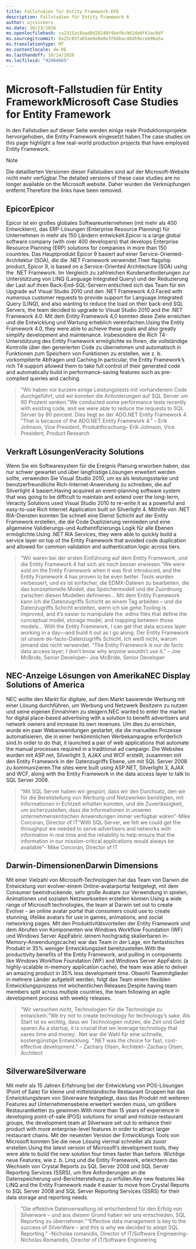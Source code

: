```yaml
---
title: Fallstudien für Entity Framework-EF6
description: Fallstudien für Entity Framework 6
author: ajcvickers
ms.date: 10/23/2016
ms.openlocfilehash: ca2315ac8aad8d28240f4bef6c962de0f63ac0df
ms.sourcegitcommit: 0a25c03fa65ae6e0e0e3f66bac48d59eceb96a5a
ms.translationtype: MT
ms.contentlocale: de-DE
ms.lasthandoff: 10/14/2020
ms.locfileid: "92064665"
---
```

# <a name="microsoft-case-studies-for-entity-framework"></a><span data-ttu-id="a0474-103">Microsoft-Fallstudien für Entity Framework</span><span class="sxs-lookup"><span data-stu-id="a0474-103">Microsoft Case Studies for Entity Framework</span></span>
<span data-ttu-id="a0474-104">In den Fallstudien auf dieser Seite werden einige reale Produktionsprojekte hervorgehoben, die Entity Framework eingesetzt haben.</span><span class="sxs-lookup"><span data-stu-id="a0474-104">The case studies on this page highlight a few real-world production projects that have employed Entity Framework.</span></span>
> [!NOTE]
> <span data-ttu-id="a0474-105">Die detaillierten Versionen dieser Fallstudien sind auf der Microsoft-Website nicht mehr verfügbar.</span><span class="sxs-lookup"><span data-stu-id="a0474-105">The detailed versions of these case studies are no longer available on the Microsoft website.</span></span> <span data-ttu-id="a0474-106">Daher wurden die Verknüpfungen entfernt.</span><span class="sxs-lookup"><span data-stu-id="a0474-106">Therefore the links have been removed.</span></span>

## <a name="epicor"></a><span data-ttu-id="a0474-107">Epicor</span><span class="sxs-lookup"><span data-stu-id="a0474-107">Epicor</span></span>
<span data-ttu-id="a0474-108">Epicor ist ein großes globales Softwareunternehmen (mit mehr als 400 Entwicklern), das ERP-Lösungen (Enterprise Resource Planning) für Unternehmen in mehr als 150 Ländern entwickelt.</span><span class="sxs-lookup"><span data-stu-id="a0474-108">Epicor is a large global software company (with over 400 developers) that develops Enterprise Resource Planning (ERP) solutions for companies in more than 150 countries.</span></span>
<span data-ttu-id="a0474-109">Das Hauptprodukt Epicor 9 basiert auf einer Service-Oriented-Architektur (SOA), die die .NET Framework verwendet.</span><span class="sxs-lookup"><span data-stu-id="a0474-109">Their flagship product, Epicor 9, is based on a Service-Oriented Architecture (SOA) using the .NET Framework.</span></span>
<span data-ttu-id="a0474-110">Im Vergleich zu zahlreichen Kundenanforderungen zur Unterstützung von LINQ (Language Integrated Query) und der Reduzierung der Last auf ihren Back-End-SQL-Servern entschied sich das Team für ein Upgrade auf Visual Studio 2010 und den .NET Framework 4,0.</span><span class="sxs-lookup"><span data-stu-id="a0474-110">Faced with numerous customer requests to provide support for Language Integrated Query (LINQ), and also wanting to reduce the load on their back-end SQL Servers, the team decided to upgrade to Visual Studio 2010 and the .NET Framework 4.0.</span></span>
<span data-ttu-id="a0474-111">Mit dem Entity Framework 4,0 konnten diese Ziele erreichen und die Entwicklung und Wartung erheblich vereinfachen.</span><span class="sxs-lookup"><span data-stu-id="a0474-111">Using the Entity Framework 4.0, they were able to achieve these goals and also greatly simplify development and maintenance.</span></span>
<span data-ttu-id="a0474-112">Insbesondere die Rich T4-Unterstützung des Entity Framework ermöglichte es Ihnen, die vollständige Kontrolle über den generierten Code zu übernehmen und automatisch in Funktionen zum Speichern von Funktionen zu erstellen, wie z. b. vorkompilierte Abfragen und Caching.</span><span class="sxs-lookup"><span data-stu-id="a0474-112">In particular, the Entity Framework’s rich T4 support allowed them to take full control of their generated code and automatically build in performance-saving features such as pre-compiled queries and caching.</span></span>

> <span data-ttu-id="a0474-113">"Wir haben vor kurzem einige Leistungstests mit vorhandenem Code durchgeführt, und wir konnten die Anforderungen auf SQL Server um 90 Prozent senken.</span><span class="sxs-lookup"><span data-stu-id="a0474-113">“We conducted some performance tests recently with existing code, and we were able to reduce the requests to SQL Server by 90 percent.</span></span>
<span data-ttu-id="a0474-114">Dies liegt an der ADO.NET Entity Framework 4. "</span><span class="sxs-lookup"><span data-stu-id="a0474-114">That is because of the ADO.NET Entity Framework 4.”</span></span> <span data-ttu-id="a0474-115">– Erik Johnson, Vice President, Produktforschung</span><span class="sxs-lookup"><span data-stu-id="a0474-115">– Erik Johnson, Vice President, Product Research</span></span>  

## <a name="veracity-solutions"></a><span data-ttu-id="a0474-116">Verkraft Lösungen</span><span class="sxs-lookup"><span data-stu-id="a0474-116">Veracity Solutions</span></span>
<span data-ttu-id="a0474-117">Wenn Sie ein Softwaresystem für die Ereignis Planung erworben haben, das nur schwer gewartet und über langfristige Lösungen erweitert werden sollte, verwenden Sie Visual Studio 2010, um es als leistungsstarke und benutzerfreundliche Rich-Internet-Anwendung zu schreiben, die auf Silverlight 4 basiert.</span><span class="sxs-lookup"><span data-stu-id="a0474-117">Having acquired an event-planning software system that was going to be difficult to maintain and extend over the long-term, Veracity Solutions used Visual Studio 2010 to re-write it as a powerful and easy-to-use Rich Internet Application built on Silverlight 4.</span></span>
<span data-ttu-id="a0474-118">Mithilfe von .NET RIA-Diensten konnten Sie schnell eine Dienst Schicht auf der Entity Framework erstellen, die die Code Duplizierung vermieden und eine allgemeine Validierungs-und Authentifizierungs Logik für alle Ebenen ermöglichte.</span><span class="sxs-lookup"><span data-stu-id="a0474-118">Using .NET RIA Services, they were able to quickly build a service layer on top of the Entity Framework that avoided code duplication and allowed for common validation and authentication logic across tiers.</span></span>  

> <span data-ttu-id="a0474-119">"Wir waren bei der ersten Einführung auf dem Entity Framework, und die Entity Framework 4 hat sich als noch besser erwiesen.</span><span class="sxs-lookup"><span data-stu-id="a0474-119">“We were sold on the Entity Framework when it was first introduced, and the Entity Framework 4 has proven to be even better.</span></span>
<span data-ttu-id="a0474-120">Tools wurden verbessert, und es ist einfacher, die EDMX-Dateien zu bearbeiten, die das konzeptionelle Modell, das Speichermodell und die Zuordnung zwischen diesen Modellen definieren... Mit dem Entity Framework kann ich die Datenzugriffs Schicht an einem Tag arbeiten – und die Datenzugriffs Schicht erstellen, wenn ich sie gehe.</span><span class="sxs-lookup"><span data-stu-id="a0474-120">Tooling is improved, and it’s easier to manipulate the .edmx files that define the conceptual model, storage model, and mapping between those models... With the Entity Framework, I can get that data access layer working in a day—and build it out as I go along.</span></span>
<span data-ttu-id="a0474-121">Der Entity Framework ist unsere de-facto-Datenzugriffs Schicht. Ich weiß nicht, warum jemand das nicht verwendet. "</span><span class="sxs-lookup"><span data-stu-id="a0474-121">The Entity Framework is our de facto data access layer; I don’t know why anyone wouldn’t use it.”</span></span> <span data-ttu-id="a0474-122">– Joe McBride, Senior Developer</span><span class="sxs-lookup"><span data-stu-id="a0474-122">– Joe McBride, Senior Developer</span></span>

## <a name="nec-display-solutions-of-america"></a><span data-ttu-id="a0474-123">NEC-Anzeige Lösungen von Amerika</span><span class="sxs-lookup"><span data-stu-id="a0474-123">NEC Display Solutions of America</span></span>
<span data-ttu-id="a0474-124">NEC wollte den Markt für digitale, auf dem Markt basierende Werbung mit einer Lösung durchführen, um Werbung und Netzwerk Besitzern zu nutzen und seine eigenen Einnahmen zu steigern.</span><span class="sxs-lookup"><span data-stu-id="a0474-124">NEC wanted to enter the market for digital place-based advertising with a solution to benefit advertisers and network owners and increase its own revenues.</span></span>
<span data-ttu-id="a0474-125">Um dies zu erreichen, wurde ein paar Webanwendungen gestartet, die die manuellen Prozesse automatisieren, die in einer herkömmlichen Werbekampagne erforderlich sind.</span><span class="sxs-lookup"><span data-stu-id="a0474-125">In order to do that, it launched a pair of web applications that automate the manual processes required in a traditional ad campaign.</span></span>
<span data-ttu-id="a0474-126">Die Websites wurden mit ASP.net, Silverlight 3, AJAX und WCF erstellt, zusammen mit den Entity Framework in der Datenzugriffs Ebene, um mit SQL Server 2008 zu kommunizieren.</span><span class="sxs-lookup"><span data-stu-id="a0474-126">The sites were built using ASP.NET, Silverlight 3, AJAX and WCF, along with the Entity Framework in the data access layer to talk to SQL Server 2008.</span></span>

> <span data-ttu-id="a0474-127">"Mit SQL Server haben wir gespürt, dass wir den Durchsatz, den wir für die Bereitstellung von Werbung und Netzwerken benötigten, mit Informationen in Echtzeit erhalten konnten, und die Zuverlässigkeit, um sicherzustellen, dass die Informationen in unseren unternehmenskritischen Anwendungen immer verfügbar wären"-Mike Corcoran, Director of IT</span><span class="sxs-lookup"><span data-stu-id="a0474-127">“With SQL Server, we felt we could get the throughput we needed to serve advertisers and networks with information in real time and the reliability to help ensure that the information in our mission-critical applications would always be available”- Mike Corcoran, Director of IT</span></span>

## <a name="darwin-dimensions"></a><span data-ttu-id="a0474-128">Darwin-Dimensionen</span><span class="sxs-lookup"><span data-stu-id="a0474-128">Darwin Dimensions</span></span>
<span data-ttu-id="a0474-129">Mit einer Vielzahl von Microsoft-Technologien hat das Team von Darwin die Entwicklung von evolver-einem Online-avatarportal festgelegt, mit dem Consumer beeindruckende, sehr große Avatare zur Verwendung in spielen, Animationen und sozialen Netzwerkseiten erstellen können.</span><span class="sxs-lookup"><span data-stu-id="a0474-129">Using a wide range of Microsoft technologies, the team at Darwin set out to create Evolver - an online avatar portal that consumers could use to create stunning, lifelike avatars for use in games, animations, and social networking pages.</span></span>
<span data-ttu-id="a0474-130">Mit den Produktivitätsvorteilen der Entity Framework und dem Abrufen von Komponenten wie Windows Workflow Foundation (WF) und Windows Server AppFabric (einem hochgradig skalierbaren in-Memory-Anwendungscache) war das Team in der Lage, ein fantastisches Produkt in 35% weniger Entwicklungszeit bereitzustellen.</span><span class="sxs-lookup"><span data-stu-id="a0474-130">With the productivity benefits of the Entity Framework, and pulling in components like Windows Workflow Foundation (WF) and Windows Server AppFabric (a highly-scalable in-memory application cache), the team was able to deliver an amazing product in 35% less development time.</span></span>
<span data-ttu-id="a0474-131">Obwohl Teammitglieder in mehrere Länder aufgeteilt werden, folgt das Team einem flexiblen Entwicklungsprozess mit wöchentlichen Releases.</span><span class="sxs-lookup"><span data-stu-id="a0474-131">Despite having team members split across multiple countries, the team following an agile development process with weekly releases.</span></span>

 > <span data-ttu-id="a0474-132">"Wir versuchen nicht, Technologien für die Technologie zu entwickeln.</span><span class="sxs-lookup"><span data-stu-id="a0474-132">“We try not to create technology for technology’s sake.</span></span> <span data-ttu-id="a0474-133">Als Start ist es wichtig, dass wir Technologien nutzen, die Zeit und Geld sparen.</span><span class="sxs-lookup"><span data-stu-id="a0474-133">As a startup, it is crucial that we leverage technology that saves time and money.</span></span>
 <span data-ttu-id="a0474-134">.Net war die Wahl für eine schnelle, kostengünstige Entwicklung. "</span><span class="sxs-lookup"><span data-stu-id="a0474-134">.NET was the choice for fast, cost-effective development.”</span></span> <span data-ttu-id="a0474-135">– Zachary Olsen, Architekt</span><span class="sxs-lookup"><span data-stu-id="a0474-135">– Zachary Olsen, Architect</span></span>  

## <a name="silverware"></a><span data-ttu-id="a0474-136">Silverware</span><span class="sxs-lookup"><span data-stu-id="a0474-136">Silverware</span></span>
<span data-ttu-id="a0474-137">Mit mehr als 15 Jahren Erfahrung bei der Entwicklung von POS-Lösungen (Point of Sale) für kleine und mittelständische Restaurant Gruppen hat das Entwicklungsteam von Silverware festgelegt, dass das Produkt mit weiteren Features auf Unternehmensebene erweitert werden muss, um größere Restaurantketten zu gewinnen.</span><span class="sxs-lookup"><span data-stu-id="a0474-137">With more than 15 years of experience in developing point-of-sale (POS) solutions for small and midsize restaurant groups, the development team at Silverware set out to enhance their product with more enterprise-level features in order to attract larger restaurant chains.</span></span>
<span data-ttu-id="a0474-138">Mit der neuesten Version der Entwicklungs Tools von Microsoft konnten Sie die neue Lösung viermal schneller als zuvor erstellen.</span><span class="sxs-lookup"><span data-stu-id="a0474-138">Using the latest version of Microsoft’s development tools, they were able to build the new solution four times faster than before.</span></span>
<span data-ttu-id="a0474-139">Wichtige neue Features, wie z. b. Linq und die Entity Framework, erleichtern das Wechseln von Crystal Reports zu SQL Server 2008 und SQL Server Reporting Services (SSRS), um Ihre Anforderungen an die Datenspeicherung und-Berichterstellung zu erfüllen.</span><span class="sxs-lookup"><span data-stu-id="a0474-139">Key new features like LINQ and the Entity Framework made it easier to move from Crystal Reports to SQL Server 2008 and SQL Server Reporting Services (SSRS) for their data storage and reporting needs.</span></span>

> <span data-ttu-id="a0474-140">"Die effektive Datenverwaltung ist entscheidend für den Erfolg von Silverware – und aus diesem Grund haben wir uns entschieden, SQL Reporting zu übernehmen."</span><span class="sxs-lookup"><span data-stu-id="a0474-140">“Effective data management is key to the success of SilverWare – and this is why we decided to adopt SQL Reporting.”</span></span> <span data-ttu-id="a0474-141">-Nicholas romanidis, Director of IT/Software Engineering</span><span class="sxs-lookup"><span data-stu-id="a0474-141">- Nicholas Romanidis, Director of IT/Software Engineering</span></span>
